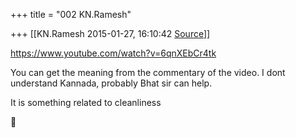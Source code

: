 +++
title = "002 KN.Ramesh"

+++
[[KN.Ramesh	2015-01-27, 16:10:42 [Source](https://groups.google.com/g/samskrita/c/J9yGb5X3GMU)]]



<https://www.youtube.com/watch?v=6qnXEbCr4tk>

  

You can get the meaning from the commentary of the video. I dont understand Kannada, probably Bhat sir can help.

It is something related to cleanliness



